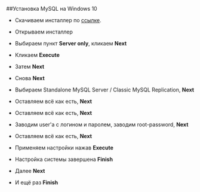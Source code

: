 ##Установка MySQL на Windows 10
* Скачиваем инсталлер по 
[ссылке](https://dev.mysql.com/get/Downloads/MySQLInstaller/mysql-installer-community-8.0.21.0.msi).

* Открываем инсталлер
![]()

* Выбираем пункт **Server only**, кликаем **Next** 
![]()

* Кликаем **Execute**
![]()

* Затем **Next** 
![]()

* Снова **Next**
![]()

* Выбираем Standalone MySQL Server / Classic MySQL Replication, **Next**
![]()

* Оставляем всё как есть, **Next**
![]()

* Оставляем всё как есть, **Next**
![]()


* Заводим user'а с логином и паролем, заводим root-password, **Next**
![]()

* Оставляем всё как есть, **Next**
![]()

* Применяем настройки нажав **Execute**
![]()

* Настройка системы завершена **Finish**
![]()

* Далее **Next**

* И ещё раз **Finish**


